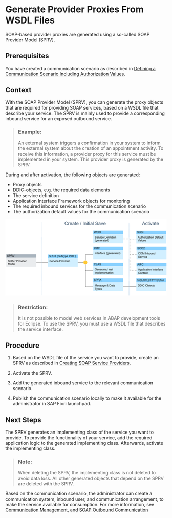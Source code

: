 <!-- loio98433757d0f44d6e8d38ead303a9d787 -->

# Generate Provider Proxies From WSDL Files

SOAP-based provider proxies are generated using a so-called SOAP Provider Model \(SPRV\).



<a name="loio98433757d0f44d6e8d38ead303a9d787__prereq_ygc_pwg_hzb"/>

## Prerequisites

You have created a communication scenario as described in [Defining a Communication Scenario Including Authorization Values](defining-a-communication-scenario-including-authorization-values-bba0fd2.md).



## Context

With the SOAP Provider Model \(SPRV\), you can generate the proxy objects that are required for providing SOAP services, based on a WSDL file that describe your service. The SPRV is mainly used to provide a corresponding inbound service for an exposed outbound service.

> ### Example:  
> An external system triggers a confirmation in your system to inform the external system about the creation of an appointment activity. To receive this information, a provider proxy for this service must be implemented in your system. This provider proxy is generated by the SPRV.

During and after activation, the following objects are generated:

-   Proxy objects
-   DDIC-objects, e.g. the required data elements
-   The service definition
-   Application Interface Framework objects for monitoring
-   The required inbound services for the communication scenario
-   The authorization default values for the communication scenario

![Generation of objects during the activation of a SOAP provider model](images/Generation_of_objects_during_the_activation_of_a_SOAP_provider_model_8d86036.png)

> ### Restriction:  
> It is not possible to model web services in ABAP development tools for Eclipse. To use the SPRV, you must use a WSDL file that describes the service interface.



## Procedure

1.  Based on the WSDL file of the service you want to provide, create an SPRV as described in [Creating SOAP Service Providers](https://help.sap.com/docs/abap-cloud/abap-development-tools-user-guide/creating-soap-service-providers?version=sap_btp).

2.  Activate the SPRV.

3.  Add the generated inbound service to the relevant communication scenario.

4.  Publish the communication scenario locally to make it available for the administrator in SAP Fiori launchpad.




<a name="loio98433757d0f44d6e8d38ead303a9d787__postreq_pgx_2xg_hzb"/>

## Next Steps

The SPRV generates an implementing class of the service you want to provide. To provide the functionality of your service, add the required application logic to the generated implementing class. Afterwards, activate the implementing class.

> ### Note:  
> When deleting the SPRV, the implementing class is not deleted to avoid data loss. All other generated objects that depend on the SPRV are deleted with the SPRV.

Based on the communication scenario, the administrator can create a communication system, inbound user, and communication arrangement, to make the service available for consumption. For more information, see [Communication Management](communication-management-5b8ff39.md#loio5b8ff39ddb6741a29ddfcf587939e8f4), and [SOAP Outbound Communication](soap-outbound-communication-ff6e400.md) 

